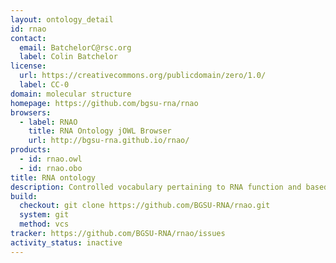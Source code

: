 ```yaml
---
layout: ontology_detail
id: rnao
contact:
  email: BatchelorC@rsc.org
  label: Colin Batchelor
license:
  url: https://creativecommons.org/publicdomain/zero/1.0/
  label: CC-0
domain: molecular structure
homepage: https://github.com/bgsu-rna/rnao
browsers:
  - label: RNAO
    title: RNA Ontology jOWL Browser
    url: http://bgsu-rna.github.io/rnao/
products:
  - id: rnao.owl
  - id: rnao.obo
title: RNA ontology
description: Controlled vocabulary pertaining to RNA function and based on RNA sequences, secondary and three-dimensional structures.
build:
  checkout: git clone https://github.com/BGSU-RNA/rnao.git
  system: git
  method: vcs
tracker: https://github.com/BGSU-RNA/rnao/issues
activity_status: inactive
---
```

